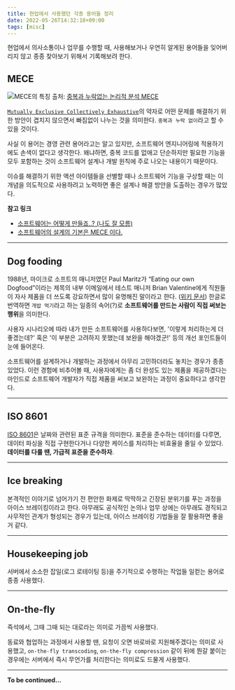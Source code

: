 ```yaml
---
title: 현업에서 사용했던 각종 용어들 정리
date: 2022-05-26T14:32:18+09:00
tags: [misc]
---
```


현업에서 의사소통이나 업무를 수행할 때, 사용해보거나 우연히 알게된 용어들을 잊어버리지 않고 종종 찾아보기 위해서 기록해보려 한다.

## MECE

![MECE의 특징](https://img1.daumcdn.net/thumb/R1280x0/?scode=mtistory2&fname=https%3A%2F%2Fk.kakaocdn.net%2Fdn%2FbYCnyj%2FbtqJOzL4NOj%2F8agJdkErNXz8GC58hNZttk%2Fimg.png)
출처: [중복과 누락없는 논리적 분석 MECE](https://techness.tistory.com/m/entry/%EC%A4%91%EB%B3%B5%EA%B3%BC-%EB%88%84%EB%9D%BD%EC%97%86%EB%8A%94-%EB%85%BC%EB%A6%AC%EC%A0%81-%EB%B6%84%EC%84%9D-MECE)

[`Mutually Exclusive Collectively Exhaustive`](https://ko.wikipedia.org/wiki/MECE)의 약자로 어떤 문제를 해결하기 위한 방안이 겹치지 않으면서 빠짐없이 나누는 것을 의미한다. `중복과 누락 없이`라고 할 수 있을 것이다.

사실 이 용어는 경영 관련 용어라고는 알고 있지만, 소프트웨어 엔지니어링에 적용하기에도 손색이 없다고 생각한다. 왜냐하면, 중복 코드를 없애고 단순하지만 필요한 기능을 모두 포함하는 것이 소프트웨어 설계나 개발 원칙에 주로 나오는 내용이기 때문이다.

이슈를 해결하기 위한 액션 아이템들을 선별할 때나 소프트웨어 기능을 구상할 때는 이 개념을 의도적으로 사용하려고 노력하면 좋은 설계나 해결 방안을 도출하는 경우가 많았다.

**참고 링크**
- [소프트웨어는 어떻게 만들죠..? (나도 잘 모름)](https://velog.io/@junsugi/%EB%AC%BC%EC%98%A4%EB%A6%84%EB%8B%AC-%EC%97%B4%EC%97%BF%EC%83%88)
- [소프트웨어의 설계의 기본은 MECE 이다.](https://bigzero37.tistory.com/48)

---

## Dog fooding

1988년, 마이크로 소프트의 매니저였던 Paul Maritz가 “Eating our own Dogfood”이라는 제목의 내부 이메일에서 테스트 매니저 Brian Valentine에게 직원들이 자사 제품을 더 쓰도록 강요하면서 많이 유명해진 말이라고 한다. ([위키 문서](https://en.wikipedia.org/wiki/Eating_your_own_dog_food))
한글로 번역하면 `개밥 먹기`라고 하는 일종의 속어(?)로 **소프트웨어를 만드는 사람이 직접 써보는 행위**을 의미한다.


사용자 시나리오에 따라 내가 만든 소프트웨어를 사용하다보면, '이렇게 처리하는게 더 좋겠는데?' 혹은 '이 부분은 고려하지 못했는데 보완을 해야겠군!' 등의 개선 포인트들이 눈에 들어온다.

소프트웨어를 설계하거나 개발하는 과정에서 아무리 고민하더라도 놓치는 경우가 종종 있었다. 이런 경험에 비추어볼 때, 사용자에게는 좀 더 완성도 있는 제품을 제공하겠다는 마인드로 소프트웨어 개발자가 직접 제품을 써보고 보완하는 과정이 중요하다고 생각한다.

---

## ISO 8601

[ISO 8601](https://ko.wikipedia.org/wiki/ISO_8601)은 날짜와 관련된 표준 규격을 의미한다. 표준을 준수하는 데이터를 다루면, 데이터 파싱을 직접 구현한다거나 다양한 케이스를 처리하는 비효율을 줄일 수 있었다. **데이터를 다룰 땐, 가급적 표준을 준수하자**.

---

## Ice breaking

본격적인 이야기로 넘어가기 전 편안한 화제로 딱딱하고 긴장된 분위기를 푸는 과정을 아이스 브레이킹이라고 한다.
아무래도 공식적인 논의나 업무 상에는 아무래도 경직되고 사무적인 관계가 형성되는 경우가 있는데, 아이스 브레이킹 기법들을 잘 활용하면 좋을 거 같다.

---

## Housekeeping job

서버에서 소소한 잡일(로그 로테이팅 등)을 주기적으로 수행하는 작업들 일컫는 용어로 종종 사용했다.

---

## On-the-fly

즉석에서, 그때 그때 되는 대로라는 의미로 가끔씩 사용했다.

동료와 협업하는 과정에서 사용할 땐, 요청이 오면 바로바로 지원해주겠다는 의미로 사용했고, `on-the-fly transcoding`, `on-the-fly compression` 같이 뒤에 뭔갈 붙이는 경우에는 서버에서 즉시 무언가를 처리한다는 의미로도 드물게 사용했다.

---

**To be continued...**
